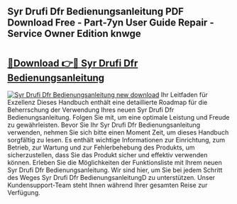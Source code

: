 ## Syr Drufi Dfr Bedienungsanleitung PDF Download Free - Part-7yn User Guide Repair - Service Owner Edition knwge

# <h2><a href="http://df4cch.blite.top/?on=Syr+Drufi+Dfr+Bedienungsanleitung">🔗Download 👉🔴 Syr Drufi Dfr Bedienungsanleitung</a></h2>

[![Syr Drufi Dfr Bedienungsanleitung new download](https://i.imgur.com/lujVjoI.png)](http://df4cch.blite.top/?on=Syr+Drufi+Dfr+Bedienungsanleitung)
Ihr Leitfaden für Exzellenz Dieses Handbuch enthält eine detaillierte Roadmap für die Beherrschung der Verwendung Ihres neuen Syr Drufi Dfr Bedienungsanleitung. Folgen Sie mit, um eine optimale Leistung und Freude zu gewährleisten. Bevor Sie Ihr Syr Drufi Dfr Bedienungsanleitung verwenden, nehmen Sie sich bitte einen Moment Zeit, um dieses Handbuch sorgfältig zu lesen. Es enthält wichtige Informationen zur Einrichtung, zum Betrieb, zur Wartung und zur Fehlerbehebung des Produkts, um sicherzustellen, dass Sie das Produkt sicher und effektiv verwenden können. Erleben Sie die Möglichkeiten der Funktionsliste mit Ihrem neuen Syr Drufi Dfr Bedienungsanleitung. Wir sind hier, um Sie bei jedem Schritt des Weges Syr Drufi Dfr BedienungsanleitungD zu unterstützen. Unser Kundensupport-Team steht Ihnen während Ihrer gesamten Reise zur Verfügung.
